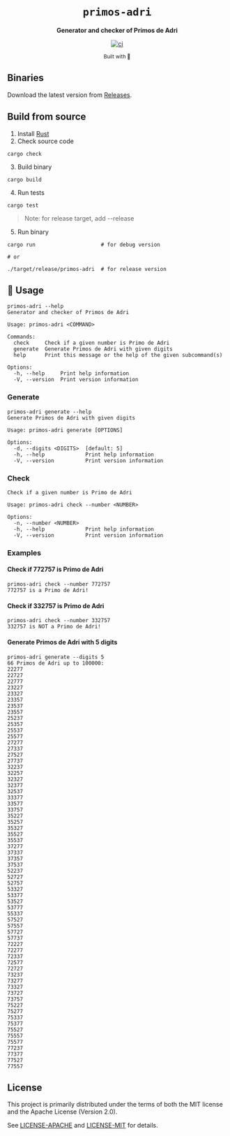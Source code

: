 <div align="center">

  <h1><code>primos-adri</code></h1>

  <strong>Generator and checker of Primos de Adri</strong>

  [![ci](https://github.com/jiep/primos-adri/actions/workflows/ci.yml/badge.svg)](https://github.com/jiep/primos-adri/actions/workflows/ci.yml)

  <sub>Built with 🦀</sub>
</div>

## Binaries

Download the latest version from [Releases](https://github.com/jiep/primos-adri/releases).

## Build from source

1. Install [Rust](https://www.rust-lang.org/tools/install)
2. Check source code

  ```
  cargo check
  ``` 

3. Build binary

  ```
  cargo build
  ``` 

4. Run tests

  ```
  cargo test
  ```

> Note: for release target, add --release

5. Run binary

  ```
  cargo run                     # for debug version

  # or

  ./target/release/primos-adri  # for release version
  ```

## 🚴 Usage

```
primos-adri --help
Generator and checker of Primos de Adri

Usage: primos-adri <COMMAND>

Commands:
  check     Check if a given number is Primo de Adri
  generate  Generate Primos de Adri with given digits
  help      Print this message or the help of the given subcommand(s)

Options:
  -h, --help     Print help information
  -V, --version  Print version information
```

### Generate

```
primos-adri generate --help
Generate Primos de Adri with given digits

Usage: primos-adri generate [OPTIONS]

Options:
  -d, --digits <DIGITS>  [default: 5]
  -h, --help             Print help information
  -V, --version          Print version information
```

### Check

```
Check if a given number is Primo de Adri

Usage: primos-adri check --number <NUMBER>

Options:
  -n, --number <NUMBER>  
  -h, --help             Print help information
  -V, --version          Print version information
```

### Examples

#### Check if 772757 is Primo de Adri

```
primos-adri check --number 772757
772757 is a Primo de Adri!
```

#### Check if 332757 is Primo de Adri

```
primos-adri check --number 332757
332757 is NOT a Primo de Adri!
```

#### Generate Primos de Adri with 5 digits

```
primos-adri generate --digits 5
66 Primos de Adri up to 100000:
22277
22727
22777
23227
23327
23357
23537
23557
25237
25357
25537
25577
27277
27337
27527
27737
32237
32257
32327
32377
32537
33377
33577
33757
35227
35257
35327
35527
35537
37277
37337
37357
37537
52237
52727
52757
53327
53377
53527
53777
55337
57527
57557
57727
57737
72227
72277
72337
72577
72727
73237
73277
73327
73727
73757
75227
75277
75337
75377
75527
75557
75577
77237
77377
77527
77557
```

## License
This project is primarily distributed under the terms of both the MIT license and the Apache License (Version 2.0).

See [LICENSE-APACHE](./LICENSE-APACHE) and [LICENSE-MIT](./LICENSE-MIT) for details.